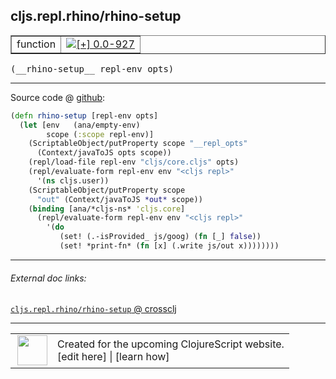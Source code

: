 ## cljs.repl.rhino/rhino-setup



 <table border="1">
<tr>
<td>function</td>
<td><a href="https://github.com/cljsinfo/cljs-api-docs/tree/0.0-927"><img valign="middle" alt="[+] 0.0-927" title="Added in 0.0-927" src="https://img.shields.io/badge/+-0.0--927-lightgrey.svg"></a> </td>
</tr>
</table>


 <samp>
(__rhino-setup__ repl-env opts)<br>
</samp>

---







Source code @ [github](https://github.com/clojure/clojurescript/blob/r2760/src/clj/cljs/repl/rhino.clj#L118-L132):

```clj
(defn rhino-setup [repl-env opts]
  (let [env   (ana/empty-env)
        scope (:scope repl-env)]
    (ScriptableObject/putProperty scope "__repl_opts"
      (Context/javaToJS opts scope))
    (repl/load-file repl-env "cljs/core.cljs" opts)
    (repl/evaluate-form repl-env env "<cljs repl>"
      '(ns cljs.user))
    (ScriptableObject/putProperty scope
      "out" (Context/javaToJS *out* scope))
    (binding [ana/*cljs-ns* 'cljs.core]
      (repl/evaluate-form repl-env env "<cljs repl>"
        '(do
           (set! (.-isProvided_ js/goog) (fn [_] false))
           (set! *print-fn* (fn [x] (.write js/out x))))))))
```

<!--
Repo - tag - source tree - lines:

 <pre>
clojurescript @ r2760
└── src
    └── clj
        └── cljs
            └── repl
                └── <ins>[rhino.clj:118-132](https://github.com/clojure/clojurescript/blob/r2760/src/clj/cljs/repl/rhino.clj#L118-L132)</ins>
</pre>

-->

---



###### External doc links:

[`cljs.repl.rhino/rhino-setup` @ crossclj](http://crossclj.info/fun/cljs.repl.rhino/rhino-setup.html)<br>

---

 <table>
<tr><td>
<img valign="middle" align="right" width="48px" src="http://i.imgur.com/Hi20huC.png">
</td><td>
Created for the upcoming ClojureScript website.<br>
[edit here] | [learn how]
</td></tr></table>

[edit here]:https://github.com/cljsinfo/cljs-api-docs/blob/master/cljsdoc/cljs.repl.rhino_rhino-setup.cljsdoc
[learn how]:https://github.com/cljsinfo/cljs-api-docs/wiki/cljsdoc-files

<!--

This information was too distracting to show to readers, but I'll leave it
commented here since it is helpful to:

- pretty-print the data used to generate this document
- and show how to retrieve that data



The API data for this symbol:

```clj
{:ns "cljs.repl.rhino",
 :name "rhino-setup",
 :type "function",
 :signature ["[repl-env opts]"],
 :source {:code "(defn rhino-setup [repl-env opts]\n  (let [env   (ana/empty-env)\n        scope (:scope repl-env)]\n    (ScriptableObject/putProperty scope \"__repl_opts\"\n      (Context/javaToJS opts scope))\n    (repl/load-file repl-env \"cljs/core.cljs\" opts)\n    (repl/evaluate-form repl-env env \"<cljs repl>\"\n      '(ns cljs.user))\n    (ScriptableObject/putProperty scope\n      \"out\" (Context/javaToJS *out* scope))\n    (binding [ana/*cljs-ns* 'cljs.core]\n      (repl/evaluate-form repl-env env \"<cljs repl>\"\n        '(do\n           (set! (.-isProvided_ js/goog) (fn [_] false))\n           (set! *print-fn* (fn [x] (.write js/out x))))))))",
          :title "Source code",
          :repo "clojurescript",
          :tag "r2760",
          :filename "src/clj/cljs/repl/rhino.clj",
          :lines [118 132]},
 :full-name "cljs.repl.rhino/rhino-setup",
 :full-name-encode "cljs.repl.rhino_rhino-setup",
 :history [["+" "0.0-927"]]}

```

Retrieve the API data for this symbol:

```clj
;; from Clojure REPL
(require '[clojure.edn :as edn])
(-> (slurp "https://raw.githubusercontent.com/cljsinfo/cljs-api-docs/catalog/cljs-api.edn")
    (edn/read-string)
    (get-in [:symbols "cljs.repl.rhino/rhino-setup"]))
```

-->
